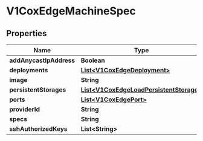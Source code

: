 # V1CoxEdgeMachineSpec

## Properties
Name | Type | Description | Notes
------------ | ------------- | ------------- | -------------
**addAnycastIpAddress** | **Boolean** |  |  [optional]
**deployments** | [**List&lt;V1CoxEdgeDeployment&gt;**](V1CoxEdgeDeployment.md) |  |  [optional]
**image** | **String** |  |  [optional]
**persistentStorages** | [**List&lt;V1CoxEdgeLoadPersistentStorage&gt;**](V1CoxEdgeLoadPersistentStorage.md) |  |  [optional]
**ports** | [**List&lt;V1CoxEdgePort&gt;**](V1CoxEdgePort.md) |  |  [optional]
**providerId** | **String** |  |  [optional]
**specs** | **String** |  |  [optional]
**sshAuthorizedKeys** | **List&lt;String&gt;** |  |  [optional]
